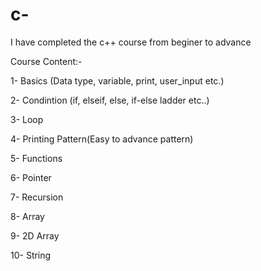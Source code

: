# c-
I have completed the c++ course from beginer to advance


Course Content:-


1- Basics (Data type, variable, print, user_input etc.)

2- Condintion (if, elseif, else, if-else ladder etc..)

3- Loop 

4- Printing Pattern(Easy to advance pattern) 

5- Functions

6- Pointer 

7- Recursion

8- Array

9- 2D Array

10- String
    
